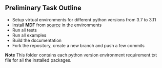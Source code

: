 ## Preliminary Task Outline
- Setup virtual environments for different python versions from 3.7 to 3.11
- Install **MDF** from [source](https://github.com/ModECI/MDF.git) in the environments
- Run all tests
- Run all examples
- Build the documentation
- Fork the repository, create a new branch and push a few commits

**Note** This folder contains each python version environment requirement.txt file for all the installed packages.
